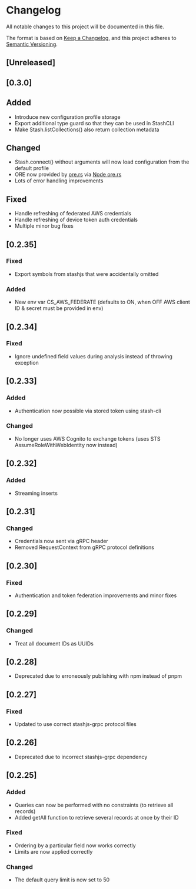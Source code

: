 # Changelog
All notable changes to this project will be documented in this file.

The format is based on [Keep a Changelog](https://keepachangelog.com/en/1.0.0/),
and this project adheres to [Semantic Versioning](https://semver.org/spec/v2.0.0.html).

## [Unreleased]

## [0.3.0]

## Added

- Introduce new configuration profile storage
- Export additional type guard so that they can be used in StashCLI
- Make Stash.listCollections() also return collection metadata

## Changed

- Stash.connect() without arguments will now load configuration from the default profile
- ORE now provided by [ore.rs](https://github.com/cipherstash/ore.rs) via [Node
  ore.rs](https://github.com/cipherstash/node-ore-rs)
- Lots of error handling improvements

## Fixed

- Handle refreshing of federated AWS credentials
- Handle refreshing of device token auth credentials
- Multiple minor bug fixes

## [0.2.35]

### Fixed

- Export symbols from stashjs that were accidentally omitted

### Added

- New env var CS_AWS_FEDERATE (defaults to ON, when OFF AWS client ID & secret must be provided in env)

## [0.2.34]

### Fixed

- Ignore undefined field values during analysis instead of throwing exception

## [0.2.33]

### Added

- Authentication now possible via stored token using stash-cli

### Changed

- No longer uses AWS Cognito to exchange tokens (uses STS AssumeRoleWithWebIdentity now instead)

## [0.2.32]

### Added

- Streaming inserts

## [0.2.31]

### Changed

- Credentials now sent via gRPC header
- Removed RequestContext from gRPC protocol definitions

## [0.2.30]

### Fixed

- Authentication and token federation improvements and minor fixes

## [0.2.29]

### Changed
- Treat all document IDs as UUIDs

## [0.2.28]

- Deprecated due to erroneously publishing with npm instead of pnpm

## [0.2.27]

### Fixed
- Updated to use correct stashjs-grpc protocol files

## [0.2.26]

- Deprecated due to incorrect stashjs-grpc dependency

## [0.2.25]

### Added
- Queries can now be performed with no constraints (to retrieve all records)
- Added getAll function to retrieve several records at once by their ID

### Fixed
- Ordering by a particular field now works correctly
- Limits are now applied correctly

### Changed
- The default query limit is now set to 50
